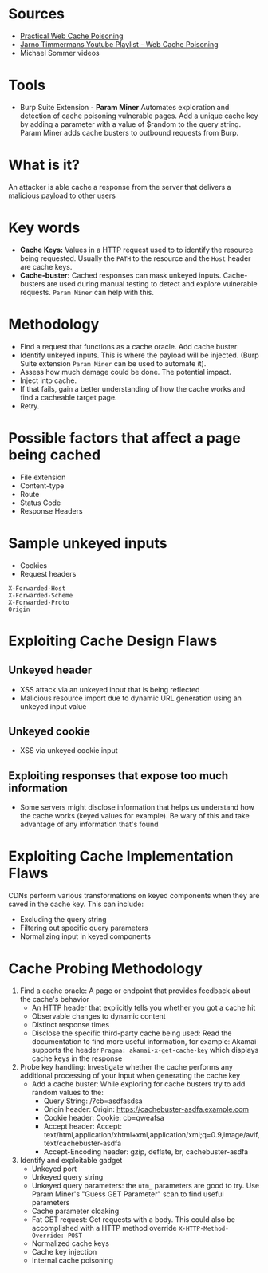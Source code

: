 # Sources
- [Practical Web Cache Poisoning](https://portswigger.net/research/practical-web-cache-poisoning)
- [Jarno Timmermans Youtube Playlist - Web Cache Poisoning](https://www.youtube.com/playlist?list=PLGb2cDlBWRUUvoGqcCF1xe86AaRXGSMT5)
- Michael Sommer videos
# Tools
- Burp Suite Extension - **Param Miner**
Automates exploration and detection of cache poisoning vulnerable pages.
Add a unique cache key by adding a parameter with a value of $random to the query string.
Param Miner adds cache busters to outbound requests from Burp.
# What is it?
An attacker is able cache a response from the server that delivers a malicious payload to other users
# Key words
- **Cache Keys:**
Values in a HTTP request used to to identify the resource being requested.
Usually the `PATH` to the resource and the `Host` header are cache keys. 
- **Cache-buster:**
Cached responses can mask unkeyed inputs.
Cache-busters are used during manual testing to detect and explore vulnerable requests. `Param Miner` can help with this.
# Methodology
- Find a request that functions as a cache oracle. Add cache buster
- Identify unkeyed inputs. This is where the payload will be injected. (Burp Suite extension `Param Miner` can be used to automate it).
- Assess how much damage could be done. The potential impact.
- Inject into cache.
- If that fails, gain a better understanding of how the cache works and find a cacheable target page.
- Retry.
# Possible factors that affect a page being cached
- File extension
- Content-type
- Route
- Status Code
- Response Headers
# Sample unkeyed inputs
- Cookies
- Request headers
```http
X-Forwarded-Host
X-Forwarded-Scheme
X-Forwarded-Proto
Origin
```
# Exploiting Cache Design Flaws
## Unkeyed header
- XSS attack via an unkeyed input that is being reflected
- Malicious resource import due to dynamic URL generation using an unkeyed input value
## Unkeyed cookie
- XSS via unkeyed cookie input
## Exploiting responses that expose too much information
- Some servers might disclose information that helps us understand how the cache works (keyed values for example). Be wary of this and take advantage of any information that's found
# Exploiting Cache Implementation Flaws
CDNs perform various transformations on keyed components when they are saved in the cache key. This can include:
- Excluding the query string
- Filtering out specific query parameters
- Normalizing input in keyed components
# Cache Probing Methodology
1. Find a cache oracle: A page or endpoint that provides feedback about the cache's behavior
    - An HTTP header that explicitly tells you whether you got a cache hit
    - Observable changes to dynamic content
    - Distinct response times
    - Disclose the specific third-party cache being used: Read the documentation to find more useful information, for example: Akamai supports the header `Pragma: akamai-x-get-cache-key` which displays cache keys in the response
2. Probe key handling: Investigate whether the cache performs any additional processing of your input when generating the cache key
    - Add a cache buster: While exploring for cache busters try to add random values to the:
        - Query String: /?cb=asdfasdsa
        - Origin header: Origin: https://cachebuster-asdfa.example.com
        - Cookie header: Cookie: cb=qweafsa
        - Accept header: Accept: text/html,application/xhtml+xml,application/xml;q=0.9,image/avif,text/cachebuster-asdfa
        - Accept-Encoding header: gzip, deflate, br, cachebuster-asdfa
3. Identify and exploitable gadget
    - Unkeyed port
    - Unkeyed query string 
    - Unkeyed query parameters: the `utm_` parameters are good to try. Use Param Miner's "Guess GET Parameter" scan to find useful parameters
    - Cache parameter cloaking
    - Fat GET request: Get requests with a body. This could also be accomplished with a HTTP method override `X-HTTP-Method-Override: POST`
    - Normalized cache keys 
    - Cache key injection 
    - Internal cache poisoning 
